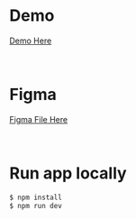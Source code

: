# Demo
[Demo Here](https://happyriri.github.io/cat-mash/#/)

<br>

# Figma
[Figma File Here](https://www.figma.com/file/eMd4zQMUMIggQOaqaNXHbZ/L'Atelier---Exercice-technique---Le-chat-le-plus-mignon?type=design&node-id=12%3A3&mode=design&t=8IBPyL6SQ74Z2vor-1)

<br>

# Run app locally
```bash
$ npm install
$ npm run dev
```
